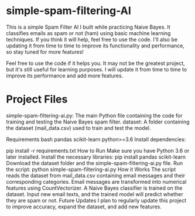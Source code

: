 # simple-spam-filtering-AI
This is a simple Spam Filter AI I built while practicing Naive Bayes. It classifies emails as spam or not (ham) using basic machine learning techniques. If you think it will help, feel free to use the code. I'll also be updating it from time to time to improve its functionality and performance, so stay tuned for more features!


Feel free to use the code if it helps you. It may not be the greatest project, but it's still useful for learning purposes. I will update it from time to time to improve its performance and add more features.

# Project Files
simple-spam-filtering-ai.py: The main Python file containing the code for training and testing the Naive Bayes spam filter.
dataset: A folder containing the dataset (mail_data.csv) used to train and test the model.

Requirements
bash
  pandas
  scikit-learn
  python>=3.6
Install dependencies:

pip install -r requirements.txt
How to Run
Make sure you have Python 3.6 or later installed.
Install the necessary libraries:
pip install pandas scikit-learn
Download the dataset folder and the simple-spam-filtering-ai.py file.
Run the script:
python simple-spam-filtering-ai.py
How it Works
The script reads the dataset from mail_data.csv containing email messages and their corresponding categories.
Email messages are transformed into numerical features using CountVectorizer.
A Naive Bayes classifier is trained on the dataset.
Input new email texts, and the trained model will predict whether they are spam or not.
Future Updates
I plan to regularly update this project to improve accuracy, expand the dataset, and add new features.
